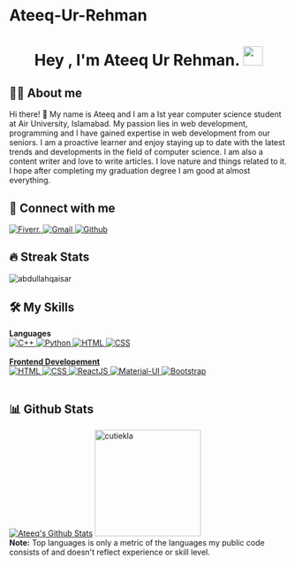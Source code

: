 # Ateeq-Ur-Rehman
<h1 align="center">Hey , I'm Ateeq Ur Rehman. <img src="https://media.giphy.com/media/hvRJCLFzcasrR4ia7z/giphy.gif"
        width="35"></h1>

## :sassy_man: About me
Hi there! 👋 My name is Ateeq and I am a Ist year computer science student at Air University, Islamabad. My passion lies in web development, programming and I have gained expertise in web development from our seniors. I am a proactive learner and enjoy staying up to date with the latest trends and developments in the field of computer science. I am also a content writer and love to write articles. I love nature and things related to it. I hope after completing my graduation degree I am good at almost everything.

## 👯 Connect with me
<p>
    <a href="https://www.linkedin.com/in/abdullahqaisarr/" target="_blank">
        <img alt="Fiverr."
            src="https://img.shields.io/badge/Fiverr-1DBF73.svg?style=for-the-badge&logo=Fiverr&logoColor=white">
    </a>
    <a href="https://mail.google.com/mail/u/0/?fs=1&to=rehmanateequr063@gmail.com&tf=cm" target="_blank">
        <img alt="Gmail" src="https://img.shields.io/badge/Gmail-D14836?style=for-the-badge&logo=gmail&logoColor=white">
    </a>
    <a href="https://github.com/Cutiekla" target="_blank">
        <img alt="Github"
            src="https://img.shields.io/badge/GitHub-100000?style=for-the-badge&logo=github&logoColor=white">
    </a>
</p>

## 🔥 Streak Stats
<p><img src="https://github-readme-streak-stats.herokuapp.com/?user=abdullahqaisar&theme=algolia"
        alt="abdullahqaisar" /></p>

## 🛠️ My Skills

<p>
    <summary><b>Languages</b></summary>
    <a href="https://www.w3schools.com/cpp/cpp_intro.asp" target="_blank">
        <img alt="C++"
            src="https://img.shields.io/badge/C++-00599C.svg?style=for-the-badge&logo=C++&logoColor=white">
    </a>
    <a href="https://www.python.org" target="_blank">
        <img alt="Python"
            src="https://img.shields.io/badge/python-3670A0?style=for-the-badge&logo=python&logoColor=ffdd54">
    </a>
    <a href="https://www.w3schools.com/html/" target="_blank">
        <img alt="HTML"
            src="https://img.shields.io/badge/HTML5-E34F26.svg?style=for-the-badge&logo=HTML5&logoColor=white">
    <a href="https://www.w3schools.com/css/css_intro.asp" target="_blank">
        <img alt="CSS"
            src="https://img.shields.io/badge/CSS3-1572B6.svg?style=for-the-badge&logo=CSS3&logoColor=white">                                                  
    <br />
    <br />
    <summary><b>Frontend Developement</b></summary>
    <a href="https://www.w3.org/html/" target="_blank">
        <img alt="HTML"
            src="https://img.shields.io/badge/html5-%23E34F26.svg?style=for-the-badge&logo=html5&logoColor=white">
    </a>
    <a href="https://www.w3schools.com/css/" target="_blank">
        <img alt="CSS"
            src="https://img.shields.io/badge/css3-%231572B6.svg?style=for-the-badge&logo=css3&logoColor=white">
    </a>
    <a href="https://www.w3schools.com/react/" target="_blank">
        <img alt="ReactJS"
            src="https://img.shields.io/badge/react-%2320232a.svg?style=for-the-badge&logo=react&logoColor=%2361DAFB">
    </a>
    <a href="https://mui.com/" target="_blank">
        <img alt="Material-UI"
            src="https://img.shields.io/badge/MUI-%230081CB.svg?style=for-the-badge&logo=mui&logoColor=white">
    </a>
    <a href="https://getbootstrap.com/" target="_blank">
        <img alt="Bootstrap"
            src="https://img.shields.io/badge/bootstrap-%23563D7C.svg?style=for-the-badge&logo=bootstrap&logoColor=white">
    </a>
    <br />
    <br />
    
</p>

## 📊 Github Stats
<p>
    <a href="https://github.com/anuraghazra/github-readme-stats"><img alt="Ateeq's Github Stats"
            src="https://github-readme-stats.vercel.app/api?username=cutiekla&show_icons=true&count_private=true&theme=algolia%22height=%22192px" /></a>
    <img src="https://github-readme-stats.vercel.app/api/top-langs?username=cutiekla&langs_count=10&show_icons=true&locale=en&layout=compact&theme=algolia"
        alt="cutiekla" height="192px" />
    <br />
    <b>Note:</b> Top languages is only a metric of the languages my public code consists of and doesn't reflect
    experience or skill level.
</p>
